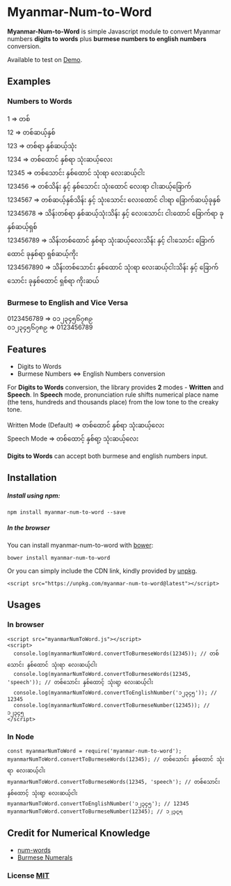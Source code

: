 # Myanmar-Num-to-Word   
**Myanmar-Num-to-Word** is simple Javascript module to convert Myanmar numbers **digits to words** plus **burmese numbers to english numbers** conversion.

Available to test on [Demo](https://myanmar-num-to-word.herokuapp.com).

## Examples
### Numbers to Words    
1	=> တစ်<br/>
12 => တစ်ဆယ့်နှစ်<br/>
123 => တစ်ရာ နှစ်ဆယ့်သုံး<br/>
1234 => တစ်ထောင် နှစ်ရာ သုံးဆယ့်လေး<br/>
12345 => တစ်သောင်း နှစ်ထောင် သုံးရာ လေးဆယ့်ငါး<br/>
123456 => တစ်သိန်း နှင့် နှစ်သောင်း သုံးထောင် လေးရာ ငါးဆယ့်ခြောက်<br/>
1234567 => တစ်ဆယ့်နှစ်သိန်း နှင့် သုံးသောင်း လေးထောင် ငါးရာ ခြောက်ဆယ့်ခုနှစ်<br/>
12345678 => သိန်းတစ်ရာ နှစ်ဆယ့်သုံးသိန်း နှင့် လေးသောင်း ငါးထောင် ခြောက်ရာ ခုနှစ်ဆယ့်ရှစ်<br/>
123456789 => သိန်းတစ်ထောင် နှစ်ရာ သုံးဆယ့်လေးသိန်း နှင့် ငါးသောင်း ခြောက်ထောင် ခုနှစ်ရာ ရှစ်ဆယ့်ကိုး<br/>
1234567890 => သိန်းတစ်သောင်း နှစ်ထောင် သုံးရာ လေးဆယ့်ငါးသိန်း နှင့် ခြောက်သောင်း ခုနှစ်ထောင် ရှစ်ရာ ကိုးဆယ်<br/>

### Burmese to English and Vice Versa
0123456789 => ၀၁၂၃၄၅၆၇၈၉<br/>
၀၁၂၃၄၅၆၇၈၉ => 0123456789

## Features    
- Digits to Words    
 - Burmese Numbers <=> English Numbers conversion  
    
For **Digits to Words** conversion, the library provides **2** modes - **Written** and **Speech**. In **Speech** mode, pronunciation rule shifts numerical place name (the tens, hundreds and thousands place) from the low tone to the creaky tone.  
  
Written Mode (Default) => တစ်ထောင် နှစ်ရာ သုံးဆယ့်လေး  
Speech Mode => တစ်ထောင့် နှစ်ရာ့ သုံးဆယ့်လေး  
  
**Digits to Words** can accept both burmese and english numbers input.
    
## Installation    
##### Install using npm:    
    
```
npm install myanmar-num-to-word --save  
```  

##### In the browser  
You can install myanmar-num-to-word with  [bower](http://bower.io/):  
  
```  
bower install myanmar-num-to-word  
```  
  
Or you can simply include the CDN link, kindly provided by  [unpkg](https://unpkg.com/myanmar-num-to-word@latest). 

```  
<script src="https://unpkg.com/myanmar-num-to-word@latest"></script>  
```
    
## Usages 

### In browser  
``` 
<script src="myanmarNumToWord.js"></script> 
<script>    
  console.log(myanmarNumToWord.convertToBurmeseWords(12345)); // တစ်သောင်း နှစ်ထောင် သုံးရာ လေးဆယ့်ငါး
  console.log(myanmarNumToWord.convertToBurmeseWords(12345, 'speech')); // တစ်သောင်း နှစ်ထောင့် သုံးရာ့ လေးဆယ့်ငါး
  console.log(myanmarNumToWord.convertToEnglishNumber('၁၂၃၄၅')); // 12345
  console.log(myanmarNumToWord.convertToBurmeseNumber(12345)); // ၁၂၃၄၅  
</script>  
```

### In Node  
``` 
const myanmarNumToWord = require('myanmar-num-to-word');  
myanmarNumToWord.convertToBurmeseWords(12345); // တစ်သောင်း နှစ်ထောင် သုံးရာ လေးဆယ့်ငါး  
myanmarNumToWord.convertToBurmeseWords(12345, 'speech'); // တစ်သောင်း နှစ်ထောင့် သုံးရာ့ လေးဆယ့်ငါး
myanmarNumToWord.convertToEnglishNumber('၁၂၃၄၅'); // 12345  
myanmarNumToWord.convertToBurmeseNumber(12345); // ၁၂၃၄၅  
```    

## Credit for Numerical Knowledge  
- [num-words](https://github.com/salmanm/num-words)    
- [Burmese Numerals](https://en.wikipedia.org/wiki/Burmese_numerals)    
    
### License [MIT](./LICENSE)